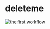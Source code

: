 # deleteme

[![the first workflow](https://github.com/Xenwar/deleteme/actions/workflows/first_example.yml/badge.svg?branch=main&event=workflow_dispatch)](https://github.com/Xenwar/deleteme/actions/workflows/badge.svg)
